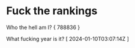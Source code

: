 # Fuck the rankings

Who the hell am I?
{ 788836 }

What fucking year is it?
[ 2024-01-10T03:07:14Z ]
